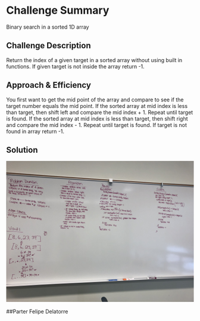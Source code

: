 # Challenge Summary
Binary search in a sorted 1D array

## Challenge Description
Return the index of a given target in a sorted array without using built in functions. If given target is not inside the array return -1.

## Approach & Efficiency
You first want to get the mid point of the array and compare to see if the target number equals the mid point. If the sorted array at mid index is less than target, then shift left and compare the mid index + 1. Repeat until target is found. If the sorted array at mid index is less than target, then shift right and compare the mid index - 1. Repeat until target is found. If target is not found in array return -1.

## Solution
![](assets/array_binary_search.JPG)

##Parter
Felipe Delatorre
